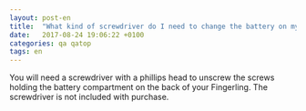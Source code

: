 ```yaml
---
layout: post-en
title:  "What kind of screwdriver do I need to change the battery on my Fingerlings?"
date:   2017-08-24 19:06:22 +0100
categories: qa qatop
tags: en
---
```

You will need a screwdriver with a phillips head to unscrew the screws holding the battery compartment on the back of your Fingerling.
The screwdriver is not included with purchase.